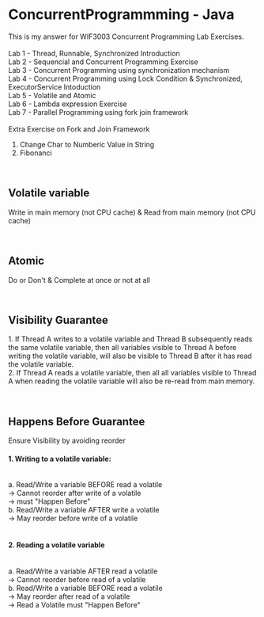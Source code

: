 # ConcurrentProgrammming - Java
This is my answer for WIF3003 Concurrent Programming Lab Exercises.
<br><br>
Lab 1 - Thread, Runnable, Synchronized Introduction<br>
Lab 2 - Sequencial and Concurrent Programming Exercise<br>
Lab 3 - Concurrent Programming using synchronization mechanism<br>
Lab 4 - Concurrent Programming using Lock Condition & Synchronized, ExecutorService Intoduction<br>
Lab 5 - Volatile and Atomic<br>
Lab 6 - Lambda expression Exercise<br>
Lab 7 - Parallel Programming using fork join framework<br>
<br>
Extra Exercise on Fork and Join Framework<br>
1. Change Char to Numberic Value in String<br>
2. Fibonanci<br>

<br>
<h2> Volatile variable </h2>
<p>	Write in main memory (not CPU cache) & Read from main memory (not CPU cache)</p>
<br>
<h2> Atomic </h2>
<p>	Do or Don't & Complete at once or not at all</p>
<br>
<h2>Visibility Guarantee</h2>
<p>
  1. If Thread A writes to a volatile variable and Thread B subsequently reads the same volatile variable, then all variables visible to Thread A before writing the volatile variable, will also be visible to Thread B after it has read the volatile variable. <br>
  2. If Thread A reads a volatile variable, then all all variables visible to Thread A when reading the volatile variable will also be re-read from main memory. </p>
<br>
<h2>Happens Before Guarantee</h2>
<p> Ensure Visibility by avoiding reorder <br>
   <h4>1. Writing to a volatile variable:</h4><br>
    a. Read/Write a variable BEFORE read a volatile<br>
		-> Cannot reorder after write of a volatile<br>
		-> must "Happen Before"<br>
		b. Read/Write a variable AFTER write a volatile<br>
		-> May reorder before write of a volatile<br>
  <br>
   <h4>2. Reading a volatile variable</h4><br>
  	a. Read/Write a variable AFTER read a volatile<br>
		-> Cannot reorder before read of a volatile<br>
		b. Read/Write a variable BEFORE read a volatile<br>
		-> May reorder after read of a volatile<br>
    -> Read a Volatile must "Happen Before"<br>
</p>

